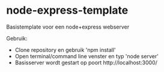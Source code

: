 node-express-template
=====================

Basistemplate voor een node+express webserver

Gebruik:
- Clone repository en gebruik 'npm install'
- Open terminal/command line venster en typ 'node server'
- Basisserver wordt gestart op poort http://localhost:3000/
